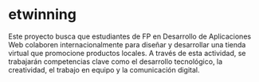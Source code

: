 # etwinning
Este proyecto busca que estudiantes de FP en Desarrollo de Aplicaciones Web colaboren internacionalmente para diseñar y desarrollar una tienda virtual que promocione productos locales. A través de esta actividad, se trabajarán competencias clave como el desarrollo tecnológico, la creatividad, el trabajo en equipo y la comunicación digital.
